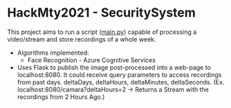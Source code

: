 # HackMty2021 - SecuritySystem
This project aims to run a script ([main.py](main.py)) capable of processing a video/stream and store recordings of a whole week.
- Algorithms implemented:
  - Face Recognition - Azure Cognitive Services
- Uses Flask to publish the image post-processed into a web-page to localhost:8080. It could receive query parameters to access recordings from past days. deltaDays, deltaHours, deltaMinutes, deltaSeconds. (Ex. localhost:8080/camara?deltaHours=2 -> Returns a Stream with the recordings from 2 Hours Ago.)
